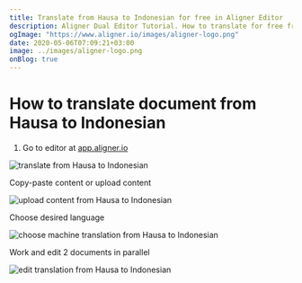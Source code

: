 ```yaml
---
title: Translate from Hausa to Indonesian for free in Aligner Editor
description: Aligner Dual Editor Tutorial. How to translate for free from Hausa to Indonesian. Aligner is multilingual document management platform. 
ogImage: "https://www.aligner.io/images/aligner-logo.png"
date: 2020-05-06T07:09:21+03:00
image: ../images/aligner-logo.png
onBlog: true
---
```


# How to translate document from Hausa to Indonesian

1. Go to editor at [app.aligner.io](https://app.aligner.io "Aligner App web page")

![translate from Hausa to Indonesian](../aligner-blank-editor.png "translate from Hausa to Indonesian")

Copy-paste content or upload content

![upload content from Hausa to Indonesian](../aligner-uploaded-document.png "upload content from Hausa to Indonesian")

Choose desired language

![choose machine translation from Hausa to Indonesian](../aligner-language-dropdown.png "choose machine translation from Hausa to Indonesian")

Work and edit 2 documents in parallel

![edit translation from Hausa to Indonesian](../aligner-double-sitded-editor.png "edit translation from Hausa to Indonesian")


